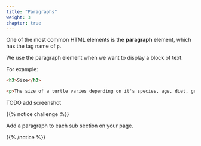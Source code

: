 ```yaml
---
title: "Paragraphs"
weight: 3
chapter: true
---
```


One of the most common HTML elements is the **paragraph** element, which has the tag name of `p`.

We use the paragraph element when we want to display a block of text.

For example:

```html
<h3>Size</h3>

<p>The size of a turtle varies depending on it's species, age, diet, gender, habitat and UV light.</p>
```

TODO add screenshot

{{% notice challenge %}}

Add a paragraph to each sub section on your page.

{{% /notice %}}
